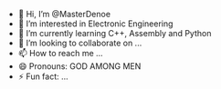 - 👋 Hi, I’m @MasterDenoe
- 👀 I’m interested in Electronic Engineering
- 🌱 I’m currently learning C++, Assembly and Python
- 💞️ I’m looking to collaborate on ...
- 📫 How to reach me ...
- 😄 Pronouns: GOD AMONG MEN
- ⚡ Fun fact: ...

<!---
MasterDenoe/MasterDenoe is a ✨ special ✨ repository because its `README.md` (this file) appears on your GitHub profile.
You can click the Preview link to take a look at your changes.
--->
